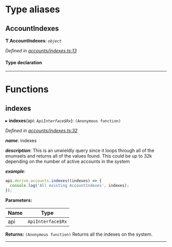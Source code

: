 

# Type aliases

<a id="accountindexes"></a>

##  AccountIndexes

**Ƭ AccountIndexes**: *`object`*

*Defined in [accounts/indexes.ts:13](https://github.com/polkadot-js/api/blob/63222cf/packages/api-derive/src/accounts/indexes.ts#L13)*

#### Type declaration

[index: `string`]: `AccountIndex`

___

# Functions

<a id="indexes"></a>

##  indexes

▸ **indexes**(api: *`ApiInterface$Rx`*): `(Anonymous function)`

*Defined in [accounts/indexes.ts:32](https://github.com/polkadot-js/api/blob/63222cf/packages/api-derive/src/accounts/indexes.ts#L32)*

*__name__*: indexes

*__description__*: This is an unwieldly query since it loops through all of the enumsets and returns all of the values found. This could be up to 32k depending on the number of active accounts in the system

*__example__*:   

```javascript
api.derive.accounts.indexes((indexes) => {
  console.log('All existing AccountIndexes', indexes);
});
```

**Parameters:**

| Name | Type |
| ------ | ------ |
| api | `ApiInterface$Rx` |

**Returns:** `(Anonymous function)`
Returns all the indexes on the system.

___

